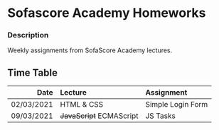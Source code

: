 # Sofascore Academy Homeworks

### Description

Weekly assignments from SofaScore Academy lectures.

## Time Table

|       Date | Lecture                   | Assignment        |
| ---------: | :------------------------ | :---------------- |
| 02/03/2021 | HTML & CSS                | Simple Login Form |
| 09/03/2021 | ~~JavaScript~~ ECMAScript | JS Tasks          |

